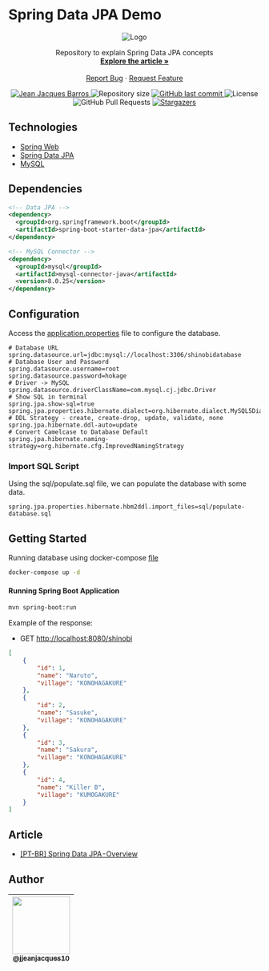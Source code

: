 # Spring Data JPA Demo

<p align="center">
    <img src="https://cdn-images-1.medium.com/max/880/1*PGm0KhbPIyepOlNWY2Nrgg.png" alt="Logo">
    <p align="center">
      Repository to explain Spring Data JPA concepts
      <br />
      <a href="https://medium.com/@jjeanjacques10/pt-br-spring-data-jpa-overview-d04fb565aa07"><strong>Explore the article »</strong></a>
      <br />
      <br />
      <a href="https://github.com/jjeanjacques10/spring-data-jpa-demo/issues">Report Bug</a>
      ·
      <a href="https://github.com/jjeanjacques10/spring-data-jpa-demo/issues">Request Feature</a>
    </p>
</p>

<p align="center">
   <a href="https://www.linkedin.com/in/jjean-jacques10/">
      <img alt="Jean Jacques Barros" src="https://img.shields.io/badge/-JeanJacquesBarros-5FB832?style=flat&logo=Linkedin&logoColor=white" />
   </a>
  <img alt="Repository size" src="https://img.shields.io/github/repo-size/jjeanjacques10/spring-data-jpa-demo?color=5FB832">

  <a href="https://github.com/jjeanjacques10/spring-data-jpa-demo/commits/master">
    <img alt="GitHub last commit" src="https://img.shields.io/github/last-commit/jjeanjacques10/spring-data-jpa-demo?color=5FB832">
  </a>
  <img alt="License" src="https://img.shields.io/badge/license-MIT-5FB832">
  <img alt="GitHub Pull Requests" src="https://img.shields.io/github/issues-pr/jjeanjacques10/spring-data-jpa-demo?color=5FB832" />
  <a href="https://github.com/jjeanjacques10/spring-data-jpa-demo/stargazers">
    <img alt="Stargazers" src="https://img.shields.io/github/stars/jjeanjacques10/spring-data-jpa-demo?color=5FB832&logo=github">
  </a>
</p>

## Technologies

* [Spring Web](https://docs.spring.io/spring-boot/docs/2.7.1/reference/htmlsingle/#web)
* [Spring Data JPA](https://docs.spring.io/spring-boot/docs/2.7.1/reference/htmlsingle/#data.sql.jpa-and-spring-data)
* [MySQL](https://www.mysql.com/)

## Dependencies

``` xml
<!-- Data JPA -->
<dependency>
  <groupId>org.springframework.boot</groupId>
  <artifactId>spring-boot-starter-data-jpa</artifactId>
</dependency>

<!-- MySQL Connector -->
<dependency>
  <groupId>mysql</groupId>
  <artifactId>mysql-connector-java</artifactId>
  <version>8.0.25</version>
</dependency>
```

## Configuration

Access the [application.properties](./src/main/resources/application.properties) file to configure the database.

``` properties
# Database URL
spring.datasource.url=jdbc:mysql://localhost:3306/shinobidatabase
# Database User and Password
spring.datasource.username=root
spring.datasource.password=hokage
# Driver -> MySQL
spring.datasource.driverClassName=com.mysql.cj.jdbc.Driver
# Show SQL in terminal
spring.jpa.show-sql=true
spring.jpa.properties.hibernate.dialect=org.hibernate.dialect.MySQL5Dialect
# DDL Strategy - create, create-drop, update, validate, none
spring.jpa.hibernate.ddl-auto=update
# Convert Camelcase to Database Default
spring.jpa.hibernate.naming-strategy=org.hibernate.cfg.ImprovedNamingStrategy
```

### Import SQL Script

Using the sql/populate.sql file, we can populate the database with some data.

``` properties
spring.jpa.properties.hibernate.hbm2ddl.import_files=sql/populate-database.sql
```

## Getting Started

Running database using docker-compose [file](./docker-compose.yml)

``` bash
docker-compose up -d
```

#### Running Spring Boot Application

``` bash
mvn spring-boot:run
```

Example of the response:

* GET <http://localhost:8080/shinobi>

``` json
[
    {
        "id": 1,
        "name": "Naruto",
        "village": "KONOHAGAKURE"
    },
    {
        "id": 2,
        "name": "Sasuke",
        "village": "KONOHAGAKURE"
    },
    {
        "id": 3,
        "name": "Sakura",
        "village": "KONOHAGAKURE"
    },
    {
        "id": 4,
        "name": "Killer B",
        "village": "KUMOGAKURE"
    }
]
```

## Article

* [[PT-BR] Spring Data JPA - Overview](https://medium.com/@jjeanjacques10/pt-br-spring-data-jpa-overview-d04fb565aa07)

## Author

| [<img src="https://avatars3.githubusercontent.com/u/32225403?s=460&v=4" width=115><br><sub>@jjeanjacques10</sub>](https://github.com/jjeanjacques10) |
| :---: |

